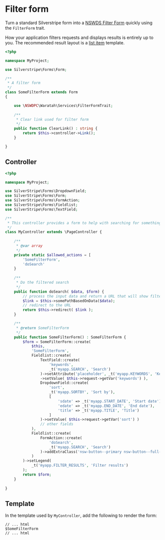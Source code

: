 # Filter form

Turn a standard Silverstripe form into a [NSWDS Filter Form](https://digitalnsw.github.io/nsw-design-system/components/filters/index.html) quickly using the `FilterForm` trait.

How your application filters requests and displays results is entirely up to you. The recommended result layout is a [list item](https://digitalnsw.github.io/nsw-design-system/templates/search/filters.html) template.


```php
<?php

namespace MyProject;

use Silverstripe\Forms\Form;

/**
 * A filter form
 */
class SomeFilterForm extends Form
{

    use \NSWDPC\Waratah\Services\FilterFormTrait;
    
    /**
     * Clear link used for filter form
     */
    public function ClearLink() : string {
        return $this->controller->Link();
    }

}
```

## Controller

```php
<?php

namespace MyProject;

use SilverStripe\Forms\DropdownField;
use SilverStripe\Forms\Form;
use SilverStripe\Forms\FormAction;
use SilverStripe\Forms\Fieldlist;
use SilverStripe\Forms\TextField;

/**
 * This controller provides a form to help with searching for something
 */
class MyController extends \PageController {
    
    /**
     * @var array
     */
    private static $allowed_actions = [
        'SomeFilterForm',
        'doSearch'
    }
    
    /**
     * Do the filtered search
     */
    public function doSearch( $data, $form) {
        // process the input data and return a URL that will show filtered results
        $link = $this->somePathBasedOnData($data);
        // redirect to the URL
        return $this->redirect( $link );
    }

    /**
     * @return SomeFilterForm
     */
    public function SomeFilterForm() : SomeFilterForm {
        $form = SomeFilterForm::create(
            $this,
            'SomeFilterForm',
            Fieldlist::create(
                TextField::create(
                    'keywords',
                    _t('myapp.SEARCH', 'Search')
                )->setAttribute('placeholder', _t('myapp.KEYWORDS', 'Keywords'))
                ->setValue( $this->request->getVar('keywords') ),
                DropdownField::create(
                    'sort',
                    _t('myapp.SORTBY', 'Sort by'),
                    [
                        'sdate' => _t('myapp.START_DATE', 'Start date'),
                        'edate' => _t('myapp.END_DATE', 'End date'),
                        'title' => _t('myapp.TITLE', 'Title')
                    ]
                )->setValue( $this->request->getVar('sort') )
                // other fields
            ),
            Fieldlist::create(
                FormAction::create(
                    'doSearch',
                    _t('myapp.SEARCH', 'Search')
                )->addExtraClass('nsw-button--primary nsw-button--full-width')
            )
        )->setLegend(
            _t('myapp.FILTER_RESULTS', 'Filter results')
        );
        return $form;
    }
    
}
```

## Template

In the template used by `MyController`, add the following to render the form:

```
// ... html
$SomeFilterForm
// ... html
```

